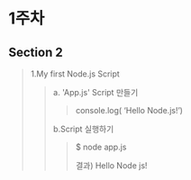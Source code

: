 # 1주차
## Section 2
>1.My first Node.js Script
>>a. 'App.js' Script 만들기
>>>console.log( ‘Hello Node.js!’)
>>>
>>b.Script 실행하기
>>>$ node app.js 
>>>
>>>결과) Hello Node js!
